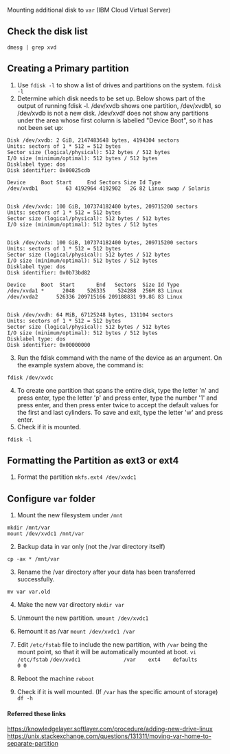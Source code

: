 Mounting additional disk to `var` (IBM Cloud Virtual Server)

## Check the disk list 
```
dmesg | grep xvd
```

## Creating a Primary partition
1. Use `fdisk -l` to show a list of drives and partitions on the system.
```fdisk -l```
1. Determine which disk needs to be set up. Below shows part of the output of running fdisk -l. /dev/xvdb shows one partition, /dev/xvdb1, so /dev/xvdb is not a new disk. /dev/xvdf does not show any partitions under the area whose first column is labelled "Device Boot", so it has not been set up:
```
Disk /dev/xvdb: 2 GiB, 2147483648 bytes, 4194304 sectors
Units: sectors of 1 * 512 = 512 bytes
Sector size (logical/physical): 512 bytes / 512 bytes
I/O size (minimum/optimal): 512 bytes / 512 bytes
Disklabel type: dos
Disk identifier: 0x00025cdb

Device     Boot Start     End Sectors Size Id Type
/dev/xvdb1         63 4192964 4192902   2G 82 Linux swap / Solaris


Disk /dev/xvdc: 100 GiB, 107374182400 bytes, 209715200 sectors
Units: sectors of 1 * 512 = 512 bytes
Sector size (logical/physical): 512 bytes / 512 bytes
I/O size (minimum/optimal): 512 bytes / 512 bytes


Disk /dev/xvda: 100 GiB, 107374182400 bytes, 209715200 sectors
Units: sectors of 1 * 512 = 512 bytes
Sector size (logical/physical): 512 bytes / 512 bytes
I/O size (minimum/optimal): 512 bytes / 512 bytes
Disklabel type: dos
Disk identifier: 0x0b73bd82

Device     Boot  Start       End   Sectors  Size Id Type
/dev/xvda1 *      2048    526335    524288  256M 83 Linux
/dev/xvda2      526336 209715166 209188831 99.8G 83 Linux


Disk /dev/xvdh: 64 MiB, 67125248 bytes, 131104 sectors
Units: sectors of 1 * 512 = 512 bytes
Sector size (logical/physical): 512 bytes / 512 bytes
I/O size (minimum/optimal): 512 bytes / 512 bytes
Disklabel type: dos
Disk identifier: 0x00000000
```

3. Run the fdisk command with the name of the device as an argument. On the example system above, the command is:
```
fdisk /dev/xvdc
```

4. To create one partition that spans the entire disk, type the letter 'n' and press enter, type the letter 'p' and press enter, type the number '1' and press enter, and then press enter twice to accept the default values for the first and last cylinders. To save and exit, type the letter 'w' and press enter.
5. Check if it is mounted.
```
fdisk -l
```

## Formatting the Partition as ext3 or ext4
1. Format the partition
```mkfs.ext4 /dev/xvdc1```


## Configure `var` folder
1.  Mount the new filesystem under `/mnt`
```
mkdir /mnt/var 
mount /dev/xvdc1 /mnt/var
```

2. Backup data in var only (not the /var directory itself)
```cd /var
cp -ax * /mnt/var
```

3. Rename the /var directory after your data has been transferred successfully.
```cd /
mv var var.old
```

4. Make the new var directory
```mkdir var```
5. Unmount the new partition.
```umount /dev/xvdc1```
6. Remount it as /var
```mount /dev/xvdc1 /var```

7. Edit `/etc/fstab` file to include the new partition, with `/var` being the mount point, so that it will be automatically mounted at boot.
```vi /etc/fstab```
```/dev/xvdc1              /var    ext4    defaults                0 0```
8. Reboot the machine
```reboot```
9. Check if it is well mounted. (If `/var` has the specific amount of storage)
```df -h```



#### Referred these links
https://knowledgelayer.softlayer.com/procedure/adding-new-drive-linux
https://unix.stackexchange.com/questions/131311/moving-var-home-to-separate-partition
